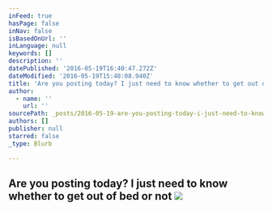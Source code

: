 ```yaml
---
inFeed: true
hasPage: false
inNav: false
isBasedOnUrl: ''
inLanguage: null
keywords: []
description: ''
datePublished: '2016-05-19T16:40:47.272Z'
dateModified: '2016-05-19T15:48:08.940Z'
title: 'Are you posting today? I just need to know whether to get out of bed or not '
author:
  - name: ''
    url: ''
sourcePath: _posts/2016-05-19-are-you-posting-today-i-just-need-to-know-whether-to-get-ou.md
authors: []
publisher: null
starred: false
_type: Blurb

---
```

## Are you posting today? I just need to know whether to get out of bed or not ![](https://the-grid-user-content.s3-us-west-2.amazonaws.com/e47dfc34-2134-4638-8e4a-52156747a5c7.jpg)
